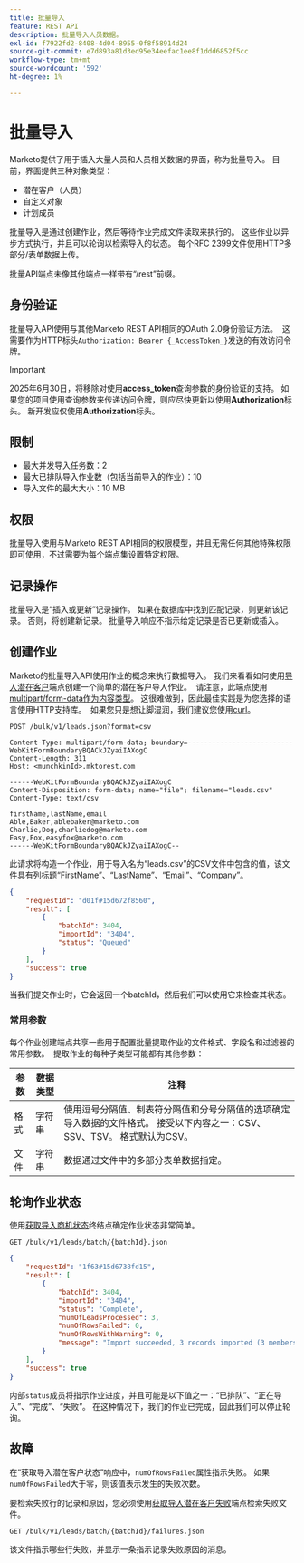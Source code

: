 ```yaml
---
title: 批量导入
feature: REST API
description: 批量导入人员数据。
exl-id: f7922fd2-8408-4d04-8955-0f8f58914d24
source-git-commit: e7d893a81d3ed95e34eefac1ee8f1ddd6852f5cc
workflow-type: tm+mt
source-wordcount: '592'
ht-degree: 1%

---
```


# 批量导入

Marketo提供了用于插入大量人员和人员相关数据的界面，称为批量导入。 目前，界面提供三种对象类型：

- 潜在客户（人员）
- 自定义对象
- 计划成员

批量导入是通过创建作业，然后等待作业完成文件读取来执行的。 这些作业以异步方式执行，并且可以轮询以检索导入的状态。 每个RFC 2399文件使用HTTP多部分/表单数据上传。

批量API端点未像其他端点一样带有“/rest”前缀。

## 身份验证

批量导入API使用与其他Marketo REST API相同的OAuth 2.0身份验证方法。  这需要作为HTTP标头`Authorization: Bearer {_AccessToken_}`发送的有效访问令牌。

>[!IMPORTANT]
>
>2025年6月30日，将移除对使用&#x200B;**access_token**&#x200B;查询参数的身份验证的支持。 如果您的项目使用查询参数来传递访问令牌，则应尽快更新以使用&#x200B;**Authorization**&#x200B;标头。 新开发应仅使用&#x200B;**Authorization**&#x200B;标头。

## 限制

- 最大并发导入任务数：2
- 最大已排队导入作业数（包括当前导入的作业）：10
- 导入文件的最大大小：10 MB

## 权限

批量导入使用与Marketo REST API相同的权限模型，并且无需任何其他特殊权限即可使用，不过需要为每个端点集设置特定权限。

## 记录操作

批量导入是“插入或更新”记录操作。 如果在数据库中找到匹配记录，则更新该记录。 否则，将创建新记录。 批量导入响应不指示给定记录是否已更新或插入。

## 创建作业

Marketo的批量导入API使用作业的概念来执行数据导入。 我们来看看如何使用[导入潜在客户](https://developer.adobe.com/marketo-apis/api/mapi/#tag/Bulk-Import-Leads/operation/importLeadUsingPOST)端点创建一个简单的潜在客户导入作业。  请注意，此端点使用[multipart/form-data作为内容类型](https://www.w3.org/Protocols/rfc1341/7_2_Multipart.html)。 这很难做到，因此最佳实践是为您选择的语言使用HTTP支持库。  如果您只是想让脚湿润，我们建议您使用[curl](https://curl.se/)。

```
POST /bulk/v1/leads.json?format=csv
```

```
Content-Type: multipart/form-data; boundary=--------------------------WebKitFormBoundaryBQACkJZyaiIAXogC
Content-Length: 311
Host: <munchkinId>.mktorest.com
```

```
------WebKitFormBoundaryBQACkJZyaiIAXogC
Content-Disposition: form-data; name="file"; filename="leads.csv"
Content-Type: text/csv

firstName,lastName,email
Able,Baker,ablebaker@marketo.com
Charlie,Dog,charliedog@marketo.com
Easy,Fox,easyfox@marketo.com
------WebKitFormBoundaryBQACkJZyaiIAXogC--
```

此请求将构造一个作业，用于导入名为“leads.csv”的CSV文件中包含的值，该文件具有列标题“FirstName”、“LastName”、“Email”、“Company”。

```json
{
    "requestId": "d01f#15d672f8560",
    "result": [
        {
            "batchId": 3404,
            "importId": "3404",
            "status": "Queued"
        }
    ],
    "success": true
}
```

当我们提交作业时，它会返回一个batchId，然后我们可以使用它来检查其状态。

### 常用参数

每个作业创建端点共享一些用于配置批量提取作业的文件格式、字段名和过滤器的常用参数。  提取作业的每种子类型可能都有其他参数：

| 参数 | 数据类型 | 注释 |
|---|---|---|
| 格式 | 字符串 | 使用逗号分隔值、制表符分隔值和分号分隔值的选项确定导入数据的文件格式。 接受以下内容之一：CSV、SSV、TSV。 格式默认为CSV。 |
| 文件 | 字符串 | 数据通过文件中的多部分表单数据指定。 |


## 轮询作业状态

使用[获取导入商机状态](https://developer.adobe.com/marketo-apis/api/mapi/#tag/Bulk-Import-Leads/operation/getImportLeadStatusUsingGET)终结点确定作业状态非常简单。

```
GET /bulk/v1/leads/batch/{batchId}.json
```

```json
{
    "requestId": "1f63#15d6738fd15",
    "result": [
        {
            "batchId": 3404,
            "importId": "3404",
            "status": "Complete",
            "numOfLeadsProcessed": 3,
            "numOfRowsFailed": 0,
            "numOfRowsWithWarning": 0,
            "message": "Import succeeded, 3 records imported (3 members)"
        }
    ],
    "success": true
}
```

内部`status`成员将指示作业进度，并且可能是以下值之一：“已排队”、“正在导入”、“完成”、“失败”。 在这种情况下，我们的作业已完成，因此我们可以停止轮询。

## 故障

在“获取导入潜在客户状态”响应中，`numOfRowsFailed`属性指示失败。 如果`numOfRowsFailed`大于零，则该值表示发生的失败次数。

要检索失败行的记录和原因，您必须使用[获取导入潜在客户失败](https://developer.adobe.com/marketo-apis/api/mapi/#tag/Bulk-Import-Leads/operation/getImportLeadFailuresUsingGET)端点检索失败文件。

```
GET /bulk/v1/leads/batch/{batchId}/failures.json
```

该文件指示哪些行失败，并显示一条指示记录失败原因的消息。

